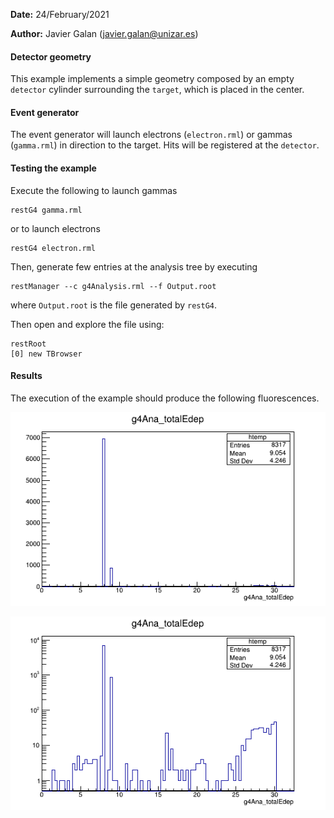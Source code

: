 **Date:** 24/February/2021

**Author:** Javier Galan (javier.galan@unizar.es)

#### Detector geometry

This example implements a simple geometry composed by an empty `detector` cylinder surrounding the `target`, which is placed in the center.

#### Event generator
The event generator will launch electrons (`electron.rml`) or gammas (`gamma.rml`) in direction to the target. Hits will be registered at the `detector`.

#### Testing the example

Execute the following to launch gammas

```
restG4 gamma.rml
```

or to launch electrons

```
restG4 electron.rml
```

Then, generate few entries at the analysis tree by executing

```
restManager --c g4Analysis.rml --f Output.root
```

where `Output.root` is the file generated by `restG4`.

Then open and explore the file using:

```
restRoot
[0] new TBrowser
```

#### Results

The execution of the example should produce the following fluorescences.

![CopperFluorescences](images/copperFluorescences.png)

![CopperFluorescencesLogScale](images/copperFluorescencesLog.png)
